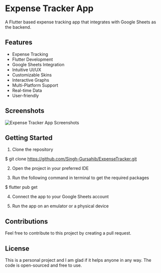 # Expense Tracker App

A Flutter based expense tracking app that integrates with Google Sheets as the backend.

## Features

- Expense Tracking
- Flutter Development
- Google Sheets Integration
- Intuitive UI/UX
- Customizable Skins
- Interactive Graphs
- Multi-Platform Support
- Real-time Data
- User-friendly

## Screenshots

![Expense Tracker App Screenshots](screenshots/expense_tracker_app.png)

## Getting Started

1. Clone the repository

$ git clone https://github.com/Singh-Gursahib/ExpenseTracker.git


2. Open the project in your preferred IDE

3. Run the following command in terminal to get the required packages

$ flutter pub get

4. Connect the app to your Google Sheets account

5. Run the app on an emulator or a physical device

## Contributions

Feel free to contribute to this project by creating a pull request.

## License

This is a personal project and I am glad if it helps anyone in any way. The code is open-sourced and free to use.
